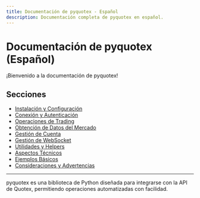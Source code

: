 ```yaml
---
title: Documentación de pyquotex - Español
description: Documentación completa de pyquotex en español.
---
```


# Documentación de pyquotex (Español)

¡Bienvenido a la documentación de pyquotex!

## Secciones

- [Instalación y Configuración](1.%20Instalación%20y%20Configuración)
- [Conexión y Autenticación](2.%20Conexión%20y%20Autenticación)
- [Operaciones de Trading](3.%20Operaciones%20de%20Trading)
- [Obtención de Datos del Mercado](4.%20Obtención%20de%20Datos%20del%20Mercado)
- [Gestión de Cuenta](5.%20Gestión%20de%20Cuenta)
- [Gestión de WebSocket](6.%20WebSocket)
- [Utilidades y Helpers](7.%20Utilidades%20y%20Helpers)
- [Aspectos Técnicos](8.%20Aspectos%20Técnicos)
- [Ejemplos Básicos](9.%20Ejemplos%20Básicos)
- [Consideraciones y Advertencias](10.%20Consideraciones%20y%20Advertencias)

---

pyquotex es una biblioteca de Python diseñada para integrarse con la API de Quotex, permitiendo operaciones automatizadas con facilidad.
